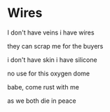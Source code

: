 # Wires
I don't have veins i have wires

they can scrap me for the buyers

i don't have skin i have silicone 

no use for this oxygen dome

babe, come rust with me 

as we both die in peace